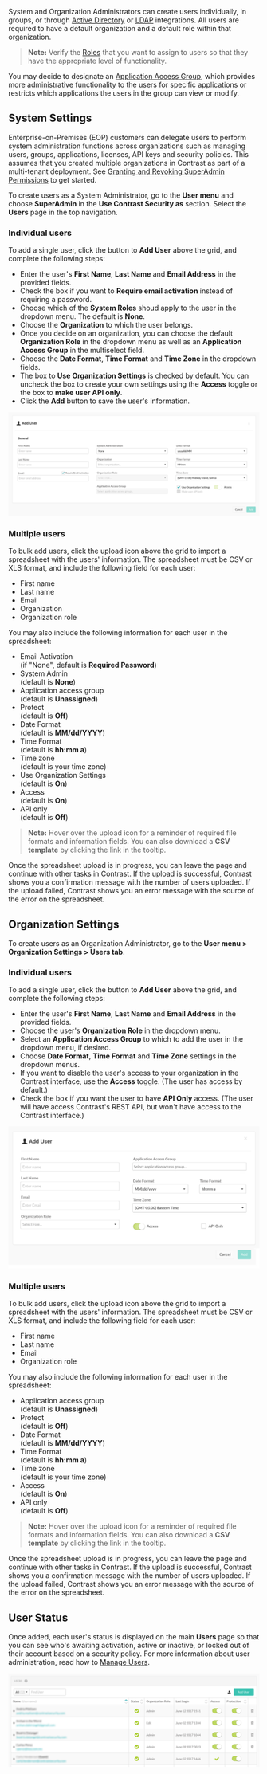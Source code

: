 <!--
title: "Create Users"
description: "Creating Users in Contrast TeamServer"
tags: "Admin onboarding TeamServer user settings license defend protection create"
-->

System and Organization Administrators can create users individually, in groups, or through [Active Directory](installation-setupauth.html#ad) or [LDAP](installation-setupauth.html#ldap) integrations. All users are required to have a default organization and a default role within that organization. 

>**Note:** Verify the [Roles](admin-manageorgsroleperm.html#roles) that you want to assign to users so that they have the appropriate level of functionality.

You may decide to designate an [Application Access Group](admin-onboardteam.html#group), which provides more administrative functionality to the users for specific applications or restricts which applications the users in the group can view or modify.

## System Settings

Enterprise-on-Premises (EOP) customers can delegate users to perform system administration functions across organizations such as managing users, groups, applications, licenses, API keys and security policies. This assumes that you created multiple organizations in Contrast as part of a multi-tenant deployment. See [Granting and Revoking SuperAdmin Permissions](admin-manageorgs.html#sa) to get started.

To create users as a System Administrator, go to the **User menu** and choose **SuperAdmin** in the **Use Contrast Security as** section. Select the **Users** page in the top navigation. 

### Individual users

To add a single user, click the button to **Add User** above the grid, and complete the following steps: 

* Enter the user's **First Name**, **Last Name** and **Email Address** in the provided fields. 
* Check the box if you want to **Require email activation** instead of requiring a password.
* Choose which of the **System Roles** shoud apply to the user in the dropdown menu. The default is **None**. 
* Choose the **Organization** to which the user belongs. 
* Once you decide on an organization, you can choose the default **Organization Role** in the dropdown menu as well as an **Application Access Group** in the multiselect field.
* Choose the **Date Format**, **Time Format** and **Time Zone** in the dropdown fields. 
* The box to **Use Organization Settings** is checked by default. You can uncheck the box to create your own settings using the **Access** toggle or the box to **make user API only**. 
* Click the **Add** button to save the user's information. 

<a href="assets/images/User-system-admin.png" rel="lightbox" title="Add a user as a Super Administrator"><img class="thumbnail" src="assets/images/User-system-admin.png"/></a>


### Multiple users 

To bulk add users, click the upload icon above the grid to import a spreadsheet with the users' information. The spreadsheet must be CSV or XLS format, and include the following field for each user: 

* First name 
* Last name 
* Email 
* Organization 
* Organization role 

You may also include the following information for each user in the spreadsheet: 

* Email Activation <br> (if "None", default is **Required Password**)
* System Admin <br> (default is **None**)
* Application access group <br> (default is **Unassigned**)
* Protect <br> (default is **Off**)
* Date Format <br> (default is **MM/dd/YYYY**)
* Time Format <br> (default is **hh:mm a**)
* Time zone <br> (default is your time zone)
* Use Organization Settings <br> (default is **On**)
* Access <br> (default is **On**)
* API only <br> (default is **Off**)

> **Note:** Hover over the upload icon for a reminder of required file formats and information fields. You can also download a **CSV template** by clicking the link in the tooltip. 

Once the spreadsheet upload is in progress, you can leave the page and continue with other tasks in Contrast. If the upload is successful, Contrast shows you a confirmation message with the number of users uploaded. If the upload failed, Contrast shows you an error message with the source of the error on the spreadsheet.

## Organization Settings

To create users as an Organization Administrator, go to the **User menu > Organization Settings > Users tab**. 

### Individual users

To add a single user, click the button to **Add User** above the grid, and complete the following steps: 

* Enter the user's **First Name**, **Last Name** and **Email Address** in the provided fields. 
* Choose the user's **Organization Role** in the dropdown menu. 
* Select an **Application Access Group** to which to add the user in the dropdown menu, if desired. 
* Choose **Date Format**, **Time Format** and **Time Zone** settings in the dropdown menus. 
* If you want to disable the user's access to your organization in the Contrast interface, use the **Access** toggle. (The user has access by default.)
* Check the box if you want the user to have **API Only** access. (The user will have access Contrast's REST API, but won't have access to the Contrast interface.)

<a href="assets/images/Create_User.png" rel="lightbox" title="Add a user as an Organization Administrator"><img class="thumbnail" src="assets/images/Create_User.png"/></a>

### Multiple users

To bulk add users, click the upload icon above the grid to import a spreadsheet with the users' information. The spreadsheet must be CSV or XLS format, and include the following field for each user: 

* First name 
* Last name 
* Email 
* Organization role 

You may also include the following information for each user in the spreadsheet: 

* Application access group <br> (default is **Unassigned**)
* Protect <br> (default is **Off**)
* Date Format <br> (default is **MM/dd/YYYY**)
* Time Format <br> (default is **hh:mm a**)
* Time zone <br> (default is your time zone)
* Access <br> (default is **On**)
* API only <br> (default is **Off**)

> **Note:** Hover over the upload icon for a reminder of required file formats and information fields. You can also download a **CSV template** by clicking the link in the tooltip. 

Once the spreadsheet upload is in progress, you can leave the page and continue with other tasks in Contrast. If the upload is successful, Contrast shows you a confirmation message with the number of users uploaded. If the upload failed, Contrast shows you an error message with the source of the error on the spreadsheet.

## User Status

Once added, each user's status is displayed on the main **Users** page so that you can see who's awaiting activation, active or inactive, or locked out of their account based on a security policy. For more information about user administration, read how to [Manage Users](admin-manageorgs.html#manage-user). 

<a href="assets/images/User-grid.png" rel="lightbox" title="Users grid for Organization Administrators"><img class="thumbnail" src="assets/images/User-grid.png"/></a>



